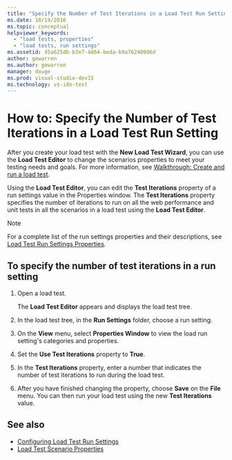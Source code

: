 ```yaml
---
title: "Specify the Number of Test Iterations in a Load Test Run Setting in Visual Studio"
ms.date: 10/19/2016
ms.topic: conceptual
helpviewer_keywords:
  - "load tests, properties"
  - "load tests, run settings"
ms.assetid: 45a625db-b3e7-4d64-beda-b9a76248096d
author: gewarren
ms.author: gewarren
manager: douge
ms.prod: visual-studio-dev15
ms.technology: vs-ide-test
---
```

# How to: Specify the Number of Test Iterations in a Load Test Run Setting

After you create your load test with the **New Load Test Wizard**, you can use the **Load Test Editor** to change the scenarios properties to meet your testing needs and goals. For more information, see  [Walkthrough: Create and run a load test](../test/walkthrough-create-and-run-a-load-test.md).

Using the **Load Test Editor**, you can edit the **Test Iterations** property of a run settings value in the Properties window. The **Test Iterations** property specifies the number of iterations to run on all the web performance and unit tests in all the scenarios in a load test using the **Load Test Editor**.

> [!NOTE]
> For a complete list of the run settings properties and their descriptions, see [Load Test Run Settings Properties](../test/load-test-run-settings-properties.md).


## To specify the number of test iterations in a run setting

1.  Open a load test.

     The **Load Test Editor** appears and displays the load test tree.

2.  In the load test tree, in the **Run Settings** folder, choose a run setting.

3.  On the **View** menu, select **Properties Window** to view the load run setting's categories and properties.

4.  Set the **Use Test Iterations** property to **True**.

5.  In the **Test Iterations** property, enter a number that indicates the number of test iterations to run during the load test.

6.  After you have finished changing the property, choose **Save** on the **File** menu. You can then run your load test using the new **Test Iterations** value.

## See also

- [Configuring Load Test Run Settings](../test/configure-load-test-run-settings.md)
- [Load Test Scenario Properties](../test/load-test-scenario-properties.md)